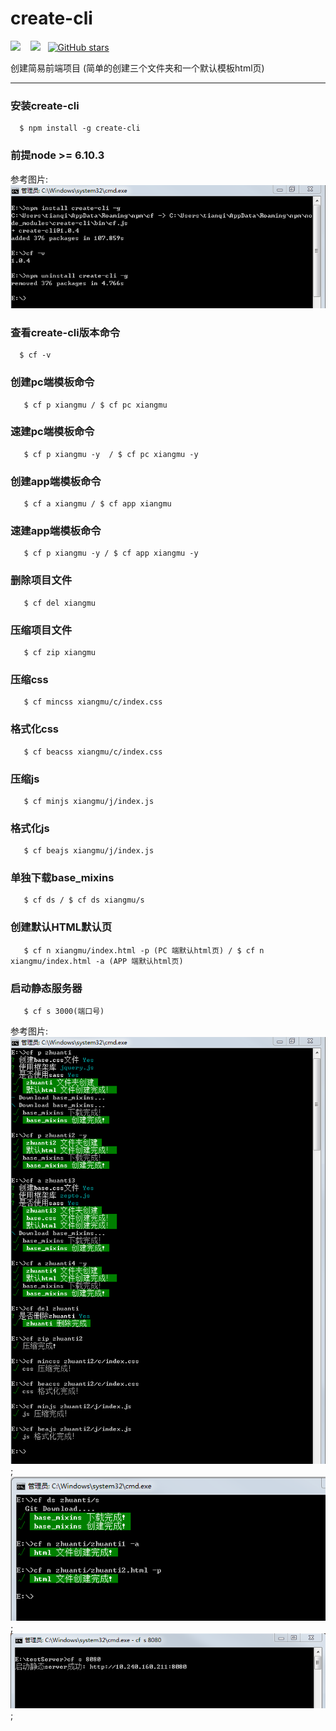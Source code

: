 # create-cli
![](https://img.shields.io/npm/v/create-cli.svg?style=flat)&nbsp;&nbsp;&nbsp; ![](https://img.shields.io/npm/dt/create-cli.svg)&nbsp;&nbsp;&nbsp;[![GitHub stars](https://img.shields.io/github/stars/uustoboy/create-cli.svg?style=social)](https://github.com/uustoboy/create-cli/stargazers)

创建简易前端项目
(简单的创建三个文件夹和一个默认模板html页)


---
### 安装create-cli
``` 
  $ npm install -g create-cli
``` 
### 前提node >= 6.10.3

参考图片:<br/>
![image](https://github.com/uustoboy/create-cli/raw/master/explain-img/1.png)

### 查看create-cli版本命令
``` 
  $ cf -v
``` 

### 创建pc端模板命令
``` 
   $ cf p xiangmu / $ cf pc xiangmu
``` 
### 速建pc端模板命令
``` 
   $ cf p xiangmu -y  / $ cf pc xiangmu -y
``` 
### 创建app端模板命令
``` 
   $ cf a xiangmu / $ cf app xiangmu
``` 
### 速建app端模板命令
``` 
   $ cf p xiangmu -y / $ cf app xiangmu -y
``` 
### 删除项目文件
``` 
   $ cf del xiangmu
``` 
### 压缩项目文件
``` 
   $ cf zip xiangmu
``` 
### 压缩css
``` 
   $ cf mincss xiangmu/c/index.css
``` 
### 格式化css
``` 
   $ cf beacss xiangmu/c/index.css
``` 
### 压缩js
``` 
   $ cf minjs xiangmu/j/index.js
``` 
### 格式化js
``` 
   $ cf beajs xiangmu/j/index.js
``` 
### 单独下载base_mixins
``` 
   $ cf ds / $ cf ds xiangmu/s
``` 
### 创建默认HTML默认页
``` 
   $ cf n xiangmu/index.html -p (PC 端默认html页) / $ cf n xiangmu/index.html -a (APP 端默认html页)
``` 
### 启动静态服务器
``` 
   $ cf s 3000(端口号)
``` 

参考图片:<br/>
![image](https://github.com/uustoboy/create-cli/raw/master/explain-img/2.png);<br/>
![image](https://github.com/uustoboy/create-cli/raw/master/explain-img/3.png);
<br/>
![image](https://github.com/uustoboy/create-cli/raw/master/explain-img/4.png);


